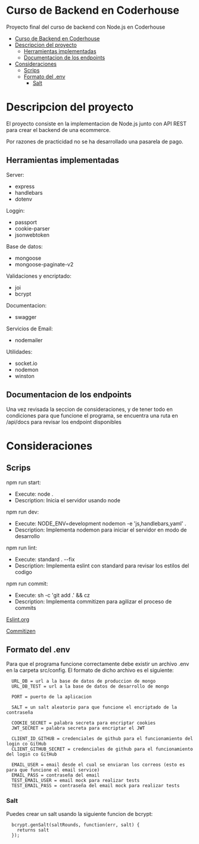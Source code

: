 # Curso de Backend en Coderhouse

Proyecto final del curso de backend con Node.js en Coderhouse

- [Curso de Backend en Coderhouse](#curso-de-backend-en-coderhouse)
- [Descripcion del proyecto](#descripcion-del-proyecto)
  - [Herramientas implementadas](#herramientas-implementadas)
  - [Documentacion de los endpoints](#documentacion-de-los-endpoints)
- [Consideraciones](#consideraciones)
  - [Scrips](#scrips)
  - [Formato del .env](#formato-del-env)
    - [Salt](#salt)

# Descripcion del proyecto

El proyecto consiste en la implementacion de Node.js junto con API REST para crear el backend de una ecommerce.

Por razones de practicidad no se ha desarrollado una pasarela de pago.

## Herramientas implementadas

Server:
* express
* handlebars
* dotenv

Loggin:
* passport
* cookie-parser
* jsonwebtoken

Base de datos:
* mongoose
* mongoose-paginate-v2

Validaciones y encriptado:
* joi
* bcrypt

Documentacion:
* swagger

Servicios de Email:
* nodemailer

Utilidades:
* socket.io
* nodemon
* winston

## Documentacion de los endpoints

Una vez revisada la seccion de consideraciones, y de tener todo en condiciones para que funcione el programa, se encuentra una ruta en /api/docs para revisar los endpoint disponibles

# Consideraciones

## Scrips

npm run start:
  * Execute: node .
  * Description: Inicia el servidor usando node

npm run dev:
  * Execute: NODE_ENV=development nodemon -e 'js,handlebars,yaml' .
  * Description: Implementa nodemon para iniciar el servidor en modo de desarrollo

npm run lint:
  * Execute: standard . --fix
  * Description: Implementa eslint con standard para revisar los estilos del codigo

npm run commit:
  * Execute: sh -c 'git add .' && cz
  * Description: Implementa commitizen para agilizar el proceso de commits

[Eslint.org](https://eslint.org/)

[Commitizen](https://www.npmjs.com/package/commitizen)

## Formato del .env

Para que el programa funcione correctamente debe existir un archivo .env en la carpeta src/config.
El formato de dicho archivo es el siguiente:

```
  URL_DB = url a la base de datos de produccion de mongo
  URL_DB_TEST = url a la base de datos de desarrollo de mongo

  PORT = puerto de la aplicacion

  SALT = un salt aleatorio para que funcione el encriptado de la contraseña

  COOKIE_SECRET = palabra secreta para encriptar cookies
  JWT_SECRET = palabra secreta para encriptar el JWT

  CLIENT_ID_GITHUB = credenciales de github para el funcionamiento del login co GitHub
  CLIENT_GITHUB_SECRET = credenciales de github para el funcionamiento del login co GitHub

  EMAIL_USER = email desde el cual se enviaran los correos (esto es para que funcione el email service)
  EMAIL_PASS = contraseña del email
  TEST_EMAIL_USER = email mock para realizar tests
  TEST_EMAIL_PASS = contraseña del email mock para realizar tests
```

### Salt 

Puedes crear un salt usando la siguiente funcion de bcrypt:

```JavaScript:
  bcrypt.genSalt(saltRounds, function(err, salt) {
    returns salt
  });
```
